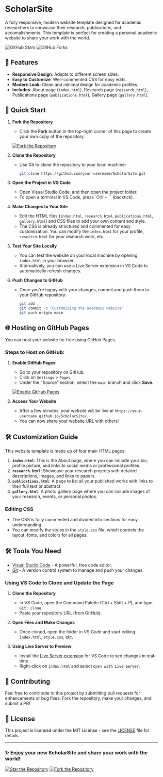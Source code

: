 # ScholarSite

A fully responsive, modern website template designed for academic researchers to showcase their research, publications, and accomplishments. This template is perfect for creating a personal academic website to share your work with the world.

![GitHub Stars](https://img.shields.io/github/stars/muhammedrashidx/ScholarSite?style=social)
![GitHub Forks](https://img.shields.io/github/forks/muhammedrashidx/ScholarSite?style=social)

## 🌟 Features
- **Responsive Design**: Adapts to different screen sizes.
- **Easy to Customize**: Well-commented CSS for easy edits.
- **Modern Look**: Clean and minimal design for academic profiles.
- **Includes**: About page (`index.html`), Research page (`research.html`), Publications page (`publications.html`), Gallery page (`gallery.html`).

## 🚀 Quick Start

1. **Fork the Repository**
   - Click the **Fork** button in the top-right corner of this page to create your own copy of the repository.
   
   [![Fork the Repository](https://img.shields.io/badge/Fork%20The%20Repository-blue?style=for-the-badge)](https://github.com/muhammedrashidx/ScholarSite/fork)

2. **Clone the Repository**
   - Use Git to clone the repository to your local machine:
     ```bash
     git clone https://github.com/your-username/ScholarSite.git
     ```

3. **Open the Project in VS Code**
   - Open Visual Studio Code, and then open the project folder. 
   - To open a terminal in VS Code, press `Ctrl + \`` (backtick).

4. **Make Changes to Your Site**
   - Edit the HTML files (`index.html`, `research.html`, `publications.html`, `gallery.html`) and CSS files to add your own content and style.
   - The CSS is already structured and commented for easy customization. You can modify the `index.html` for your profile, `research.html` for your research work, etc.

5. **Test Your Site Locally**
   - You can test the website on your local machine by opening `index.html` in your browser. 
   - Alternatively, you can use a Live Server extension in VS Code to automatically refresh changes.

6. **Push Changes to GitHub**
   - Once you're happy with your changes, commit and push them to your GitHub repository:
     ```bash
     git add .
     git commit -m "Customizing the academic website"
     git push origin main
     ```

## 🌐 Hosting on GitHub Pages

You can host your website for free using GitHub Pages.

### Steps to Host on GitHub:
1. **Enable GitHub Pages**
   - Go to your repository on GitHub.
   - Click on `Settings` > `Pages`.
   - Under the "Source" section, select the `main` branch and click **Save**.
   
   [![Enable GitHub Pages](https://img.shields.io/badge/Enable%20GitHub%20Pages-blue?style=for-the-badge)](https://github.com/muhammedrashidx/ScholarSite/settings/pages)

2. **Access Your Website**
   - After a few minutes, your website will be live at `https://your-username.github.io/ScholarSite/`.
   - You can now share your website URL with others!

## 🛠️ Customization Guide

This website template is made up of four main HTML pages:
1. **`index.html`**: This is the About page, where you can include your bio, profile picture, and links to social media or professional profiles.
2. **`research.html`**: Showcase your research projects with detailed descriptions, images, and links to papers.
3. **`publications.html`**: A page to list all your published works with links to their full text or abstract.
4. **`gallery.html`**: A photo gallery page where you can include images of your research, events, or personal photos.

### Editing CSS
- The CSS is fully commented and divided into sections for easy understanding.
- You can modify the styles in the `style.css` file, which controls the layout, fonts, and colors for all pages.

## 🛠️ Tools You Need

- [Visual Studio Code](https://code.visualstudio.com/) - A powerful, free code editor.
- [Git](https://git-scm.com/) - A version control system to manage and push your changes.

### Using VS Code to Clone and Update the Page
1. **Clone the Repository**
   - In VS Code, open the Command Palette (Ctrl + Shift + P), and type `Git: Clone`.
   - Paste your repository URL (from GitHub).
   
2. **Open Files and Make Changes**
   - Once cloned, open the folder in VS Code and start editing `index.html`, `style.css`, etc.
   
3. **Using Live Server to Preview**
   - Install the [Live Server extension](https://marketplace.visualstudio.com/items?itemName=ritwickdey.LiveServer) for VS Code to see changes in real-time.
   - Right-click on `index.html` and select `Open with Live Server`.

## 👥 Contributing

Feel free to contribute to this project by submitting pull requests for enhancements or bug fixes. Fork the repository, make your changes, and submit a PR!

## 📄 License

This project is licensed under the MIT License - see the [LICENSE](LICENSE) file for details.

---

### ✨ Enjoy your new ScholarSite and share your work with the world!

[![Star the Repository](https://img.shields.io/badge/Star%20The%20Repository-yellow?style=for-the-badge)](https://github.com/muhammedrashidx/ScholarSite/stargazers)
[![Fork the Repository](https://img.shields.io/badge/Fork%20The%20Repository-blue?style=for-the-badge)](https://github.com/muhammedrashidx/ScholarSite/fork)
